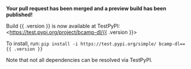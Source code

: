 **Your pull request has been merged and a preview build has been published!**

Build {{ .version }} is now available at TestPyPI: <https://test.pypi.org/project/bcamp-dl/{{ .version }}>

To install, run: `pip install -i https://test.pypi.org/simple/ bcamp-dl=={{ .version }}`

Note that not all dependencies can be resolved via TestPyPI.
